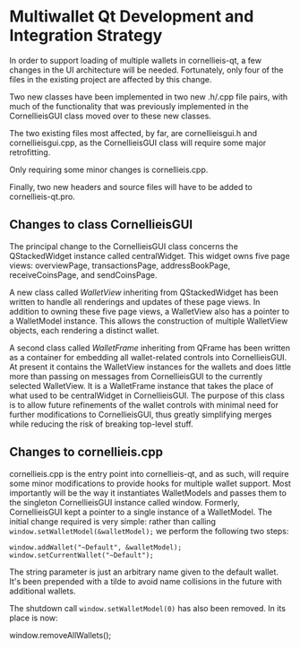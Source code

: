 Multiwallet Qt Development and Integration Strategy
===================================================

In order to support loading of multiple wallets in cornellieis-qt, a few changes in the UI architecture will be needed.
Fortunately, only four of the files in the existing project are affected by this change.

Two new classes have been implemented in two new .h/.cpp file pairs, with much of the functionality that was previously
implemented in the CornellieisGUI class moved over to these new classes.

The two existing files most affected, by far, are cornellieisgui.h and cornellieisgui.cpp, as the CornellieisGUI class will require
some major retrofitting.

Only requiring some minor changes is cornellieis.cpp.

Finally, two new headers and source files will have to be added to cornellieis-qt.pro.

Changes to class CornellieisGUI
---------------------------
The principal change to the CornellieisGUI class concerns the QStackedWidget instance called centralWidget.
This widget owns five page views: overviewPage, transactionsPage, addressBookPage, receiveCoinsPage, and sendCoinsPage.

A new class called *WalletView* inheriting from QStackedWidget has been written to handle all renderings and updates of
these page views. In addition to owning these five page views, a WalletView also has a pointer to a WalletModel instance.
This allows the construction of multiple WalletView objects, each rendering a distinct wallet.

A second class called *WalletFrame* inheriting from QFrame has been written as a container for embedding all wallet-related
controls into CornellieisGUI. At present it contains the WalletView instances for the wallets and does little more than passing on messages
from CornellieisGUI to the currently selected WalletView. It is a WalletFrame instance
that takes the place of what used to be centralWidget in CornellieisGUI. The purpose of this class is to allow future
refinements of the wallet controls with minimal need for further modifications to CornellieisGUI, thus greatly simplifying
merges while reducing the risk of breaking top-level stuff.

Changes to cornellieis.cpp
----------------------
cornellieis.cpp is the entry point into cornellieis-qt, and as such, will require some minor modifications to provide hooks for
multiple wallet support. Most importantly will be the way it instantiates WalletModels and passes them to the
singleton CornellieisGUI instance called window. Formerly, CornellieisGUI kept a pointer to a single instance of a WalletModel.
The initial change required is very simple: rather than calling `window.setWalletModel(&walletModel);` we perform the
following two steps:

	window.addWallet("~Default", &walletModel);
	window.setCurrentWallet("~Default");

The string parameter is just an arbitrary name given to the default wallet. It's been prepended with a tilde to avoid name collisions in the future with additional wallets.

The shutdown call `window.setWalletModel(0)` has also been removed. In its place is now:

window.removeAllWallets();
